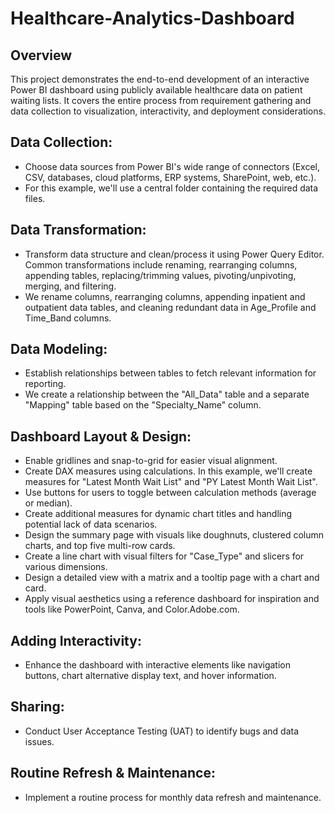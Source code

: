 # Healthcare-Analytics-Dashboard
## Overview

This project demonstrates the end-to-end development of an interactive Power BI dashboard using publicly available healthcare data on patient waiting lists. It covers the entire process from requirement gathering and data collection to visualization, interactivity, and deployment considerations.

## Data Collection:
- Choose data sources from Power BI's wide range of connectors (Excel, CSV, databases, cloud platforms, ERP systems, SharePoint, web, etc.).
- For this example, we'll use a central folder containing the required data files.
## Data Transformation:
- Transform data structure and clean/process it using Power Query Editor. Common transformations include renaming, rearranging columns, appending tables, replacing/trimming values, pivoting/unpivoting, merging, and filtering.
- We rename columns, rearranging columns, appending inpatient and outpatient data tables, and cleaning redundant data in Age_Profile and Time_Band columns.
## Data Modeling:
- Establish relationships between tables to fetch relevant information for reporting.
- We create a relationship between the "All_Data" table and a separate "Mapping" table based on the "Specialty_Name" column.
## Dashboard Layout & Design:
- Enable gridlines and snap-to-grid for easier visual alignment.
- Create DAX measures using calculations. In this example, we'll create measures for "Latest Month Wait List" and "PY Latest Month Wait List".
- Use buttons for users to toggle between calculation methods (average or median).
- Create additional measures for dynamic chart titles and handling potential lack of data scenarios.
- Design the summary page with visuals like doughnuts, clustered column charts, and top five multi-row cards.
- Create a line chart with visual filters for "Case_Type" and slicers for various dimensions.
- Design a detailed view with a matrix and a tooltip page with a chart and card.
- Apply visual aesthetics using a reference dashboard for inspiration and tools like PowerPoint, Canva, and Color.Adobe.com.
## Adding Interactivity:
- Enhance the dashboard with interactive elements like navigation buttons, chart alternative display text, and hover information.
## Sharing:
- Conduct User Acceptance Testing (UAT) to identify bugs and data issues.
## Routine Refresh & Maintenance:
- Implement a routine process for monthly data refresh and maintenance.
